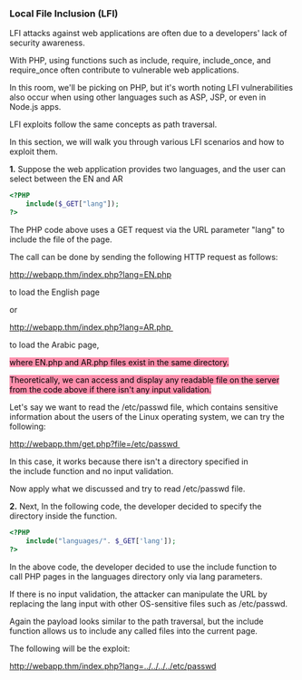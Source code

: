 
### Local File Inclusion (﻿LFI)

LFI attacks against web applications are often due to a developers' lack of security awareness.

With PHP, using functions such as include, require, include_once, and require_once often contribute to vulnerable web applications. 

In this room, we'll be picking on PHP, but it's worth noting LFI vulnerabilities also occur when using other languages such as ASP, JSP, or even in Node.js apps. 

LFI exploits follow the same concepts as path traversal.  

In this section, we will walk you through various LFI scenarios and how to exploit them.﻿

**1.** Suppose the web application provides two languages, and the user can select between the EN and AR

```php
<?PHP 
	include($_GET["lang"]);
?>
```

The PHP code above uses a GET request via the URL parameter "lang" to include the file of the page. 

The call can be done by sending the following HTTP request as follows: 

http://webapp.thm/index.php?lang=EN.php

to load the English page

or

http://webapp.thm/index.php?lang=AR.php 

to load the Arabic page, 

<mark style="background: #FF5582A6;">where EN.php and AR.php files exist in the same directory.</mark>

<mark style="background: #FF5582A6;">Theoretically, we can access and display any readable file on the server from the code above if there isn't any input validation. </mark>

Let's say we want to read the /etc/passwd file, which contains sensitive information about the users of the Linux operating system, we can try the following:

http://webapp.thm/get.php?file=/etc/passwd 

In this case, it works because there isn't a directory specified in the include function and no input validation.

Now apply what we discussed and try to read /etc/passwd file. 
  

**2.** Next, In the following code, the developer decided to specify the directory inside the function.

```php
<?PHP 
	include("languages/". $_GET['lang']); 
?>
```

In the above code, the developer decided to use the include function to call PHP pages in the languages directory only via lang parameters.  

If there is no input validation, the attacker can manipulate the URL by replacing the lang input with other OS-sensitive files such as /etc/passwd.

Again the payload looks similar to the path traversal, but the include function allows us to include any called files into the current page.

The following will be the exploit:

http://webapp.thm/index.php?lang=../../../../etc/passwd